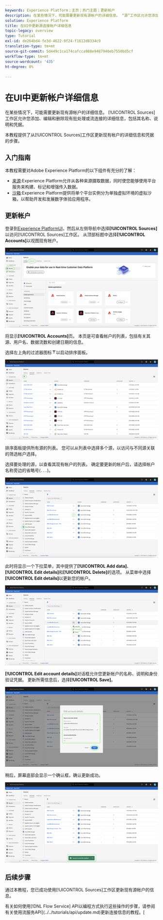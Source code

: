 ```yaml
---
keywords: Experience Platform；主页；热门主题；更新帐户
description: 在某些情况下，可能需要更新现有源帐户的详细信息。 “源”工作区允许您添加、编辑和删除现有批处理或流连接的详细信息，包括其名称、说明和凭据。
solution: Experience Platform
title: 在UI中更新源连接帐户详细信息
topic-legacy: overview
type: Tutorial
exl-id: de264bd4-fe3d-4622-9f24-f1612d8334c9
translation-type: tm+mt
source-git-commit: 5d449c1ca174cafcca988e9487940eb7550bd5cf
workflow-type: tm+mt
source-wordcount: '435'
ht-degree: 0%

---
```


# 在UI中更新帐户详细信息

在某些情况下，可能需要更新现有源帐户的详细信息。 [!UICONTROL Sources]工作区允许您添加、编辑和删除现有批处理或流连接的详细信息，包括其名称、说明和凭据。

本教程提供了从[!UICONTROL Sources]工作区更新现有帐户的详细信息和凭据的步骤。

## 入门指南

本教程需要对Adobe Experience Platform的以下组件有充分的了解：

- [来源](../../home.md):Experience Platform允许从各种来源摄取数据，同时使您能够使用平台服务来构建、标记和增强传入数据。
- [沙箱](../../../sandboxes/home.md):Experience Platform提供将单个平台实例分为单独虚拟环境的虚拟沙箱，以帮助开发和发展数字体验应用程序。

## 更新帐户

登录到[Experience PlatformUI](https://platform.adobe.com)，然后从左侧导航中选择&#x200B;**[!UICONTROL Sources]**&#x200B;以访问[!UICONTROL Sources]工作区。 从顶部标题中选择&#x200B;**[!UICONTROL Accounts]**&#x200B;以视图现有帐户。

![目录](../../images/tutorials/update/catalog.png)

将显示&#x200B;**[!UICONTROL Accounts]**&#x200B;页。 本页是可查看帐户的列表，包括有关其源、用户名、数据流数和创建日期的信息。

选择左上角的过滤器图标![过滤器](../../images/tutorials/update/filter.png)以启动排序面板。

![帐户列表](../../images/tutorials/update/accounts-list.png)

排序面板提供所有源的列表。 您可以从列表中选择多个源，以访问与不同源关联的筛选帐户选择。

选择要处理的源，以查看其现有帐户的列表。 确定要更新的帐户后，请选择帐户名称旁边的省略号(`...`)。

![accounts-sort](../../images/tutorials/update/accounts-sort.png)

此时将显示一个下拉菜单，其中提供了&#x200B;**[!UICONTROL Add data]**、**[!UICONTROL Edit details]**&#x200B;和&#x200B;**[!UICONTROL Delete]**&#x200B;的选项。 从菜单中选择&#x200B;**[!UICONTROL Edit details]**&#x200B;以更新您的帐户。

![更新](../../images/tutorials/update/update.png)

**[!UICONTROL Edit account details]**&#x200B;对话框允许您更新帐户的名称、说明和身份验证凭据。 更新所需信息后，选择&#x200B;**[!UICONTROL Save]**。

![edit-account-details](../../images/tutorials/update/edit-account-details.png)

稍后，屏幕底部会显示一个确认框，确认更新成功。

![update-confirmed](../../images/tutorials/update/update-confirmed.png)

## 后续步骤

通过本教程，您已成功使用[!UICONTROL Sources]工作区更新现有源帐户的信息。

有关如何使用[!DNL Flow Service] API以编程方式执行这些操作的步骤，请参阅有关使用流服务API](../../tutorials/api/update.md)更新连接信息的教程。[
